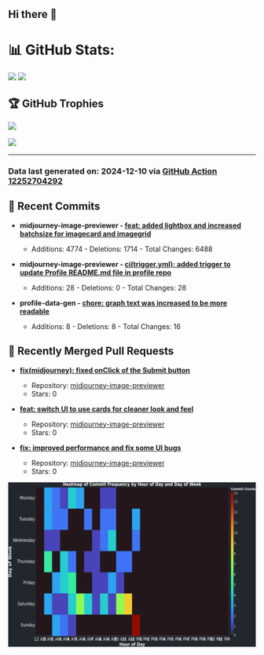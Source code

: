 ## Hi there 👋

<!--
**renerod1/renerod1** is a ✨ _special_ ✨ repository because its `README.md` (this file) appears on your GitHub profile.

Here are some ideas to get you started:

- 🔭 I’m currently working on ...
- 🌱 I’m currently learning ...
- 👯 I’m looking to collaborate on ...
- 🤔 I’m looking for help with ...
- 💬 Ask me about ...
- 📫 How to reach me: ...
- 😄 Pronouns: ...
- ⚡ Fun fact: ...
-->

# 📊 GitHub Stats:

![](https://github-readme-stats.vercel.app/api/?username=renerod1&hide_border=true&theme=transparent&show_icons=true&include_all_commits=true&exclude_repo=renerod1) ![](https://github-readme-stats.vercel.app/api/top-langs/?username=renerod1&hide_border=true&theme=transparent&layout=compact&langs_count=20&exclude_repo=renerod1&hide=git+attributes)

## 🏆 GitHub Trophies

![](https://github-profile-trophy.vercel.app/?username=renerod1&no-bg=true&no-frame=true)

![](https://skillicons.dev/icons?i=java,ts,godot,scss,kotlin,html,js,postgresql)

---

### Data last generated on: 2024-12-10 via [GitHub Action 12252704292](https://github.com/renerod1/renerod1/actions/runs/12252704292)


## 🚀 Recent Commits

- **midjourney-image-previewer - [feat: added lightbox and increased batchsize for imagecard and imagegrid](https://github.com/renerod1/midjourney-image-previewer/commit/da04532261f06407fa2d9a7c17586ca0f80f8308)**
   - Additions: 4774 - Deletions: 1714 - Total Changes: 6488

- **midjourney-image-previewer - [ci(trigger.yml): added trigger to update Profile README.md file in profile repo](https://github.com/renerod1/midjourney-image-previewer/commit/0a207585733734e368e9f47f05a86819e9bd284d)**
   - Additions: 28 - Deletions: 0 - Total Changes: 28

- **profile-data-gen - [chore: graph text was increased to be more readable](https://github.com/renerod1/profile-data-gen/commit/36e4672508a875980186e110cfc22a7e79600b6c)**
   - Additions: 8 - Deletions: 8 - Total Changes: 16

## 🔀 Recently Merged Pull Requests

- **[fix(midjourney): fixed onClick of the Submit button](https://github.com/renerod1/midjourney-image-previewer/pull/12)**
   - Repository: [midjourney-image-previewer](https://github.com/renerod1/midjourney-image-previewer)
   - Stars: 0

- **[feat: switch UI to use cards for cleaner look and feel](https://github.com/renerod1/midjourney-image-previewer/pull/10)**
   - Repository: [midjourney-image-previewer](https://github.com/renerod1/midjourney-image-previewer)
   - Stars: 0

- **[fix: improved performance and fix some UI bugs](https://github.com/renerod1/midjourney-image-previewer/pull/9)**
   - Repository: [midjourney-image-previewer](https://github.com/renerod1/midjourney-image-previewer)
   - Stars: 0

![](DataVisuals/data.gif)

